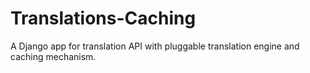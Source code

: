 # Translations-Caching
A Django app for translation API with pluggable translation engine and caching mechanism.
